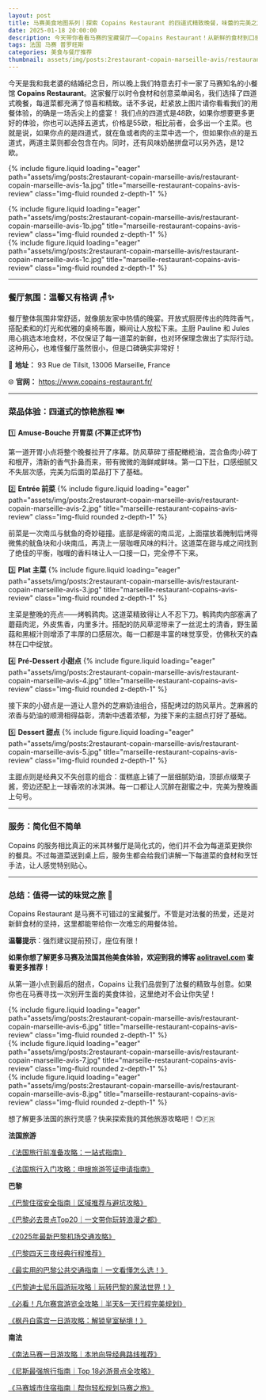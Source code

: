 ```yaml
---
layout: post
title: 马赛美食地图系列｜探索 Copains Restaurant 的四道式精致晚餐，味蕾的完美之旅！
date: 2025-01-18 20:00:00
description: 今天带你看看马赛的宝藏餐厅——Copains Restaurant！从新鲜的食材到口感搭配的奇思妙想，每一道菜都像艺术品一样让人惊喜😍。（用餐预算50欧元左右）
tags: 法国 马赛 普罗旺斯
categories: 美食与餐厅推荐
thumbnail: assets/img/posts:2restaurant-copain-marseille-avis/restaurant-copain-marseille-avis-0.jpg
---
```


今天是我和我老婆的结婚纪念日，所以晚上我们特意去打卡一家了马赛知名的小餐馆 **Copains Restaurant**。这家餐厅以时令食材和创意菜单闻名，我们选择了四道式晚餐，每道菜都充满了惊喜和精致。话不多说，赶紧放上图片请你看看我们的用餐体验，的确是一场舌尖上的盛宴！
我们点的四道式是48欧，如果你想要更多更好的体验，你也可以选择五道式，价格是55欧，相比前者，会多出一个主菜。也就是说，如果你点的是四道式，就在鱼或者肉的主菜中选一个，但如果你点的是五道式，两道主菜则都会包含在内。同时，还有风味奶酪拼盘可以另外选，是12欧。

{% include figure.liquid loading="eager" path="assets/img/posts:2restaurant-copain-marseille-avis/restaurant-copain-marseille-avis-1a.jpg" title="marseille-restaurant-copains-avis-review" class="img-fluid rounded z-depth-1" %}

<div class="row justify-content-sm-center">
  <div class="col-sm mt-3 mt-md-0">
    {% include figure.liquid loading="eager" path="assets/img/posts:2restaurant-copain-marseille-avis/restaurant-copain-marseille-avis-1b.jpg" title="marseille-restaurant-copains-avis-review" class="img-fluid rounded z-depth-1" %}
  </div>
  <div class="col-sm mt-3 mt-md-0">
    {% include figure.liquid loading="eager" path="assets/img/posts:2restaurant-copain-marseille-avis/restaurant-copain-marseille-avis-1c.jpg" title="marseille-restaurant-copains-avis-review" class="img-fluid rounded z-depth-1" %}
  </div>
</div>

---

### **餐厅氛围：温馨又有格调** 🪑✨

餐厅整体氛围非常舒适，就像朋友家中热情的晚宴。开放式厨房传出的阵阵香气，搭配柔和的灯光和优雅的桌椅布置，瞬间让人放松下来。主厨 Pauline 和 Jules 用心挑选本地食材，不仅保证了每一道菜的新鲜，也对环保理念做出了实际行动。这种用心，也难怪餐厅虽然很小，但是口碑确实非常好！

📍 **地址：** 93 Rue de Tilsit, 13006 Marseille, France

🌐 **官网：** https://www.copains-restaurant.fr/

---

### **菜品体验：四道式的惊艳旅程** 🍽️

1️⃣ **Amuse-Bouche 开胃菜 (不算正式环节)**

第一道开胃小点将整个晚餐拉开了序幕。防风草碎丁搭配橄榄油，混合鱼肉小碎丁和根芹，清新的香气扑鼻而来，带有微微的海鲜咸鲜味。第一口下肚，口感细腻又不失层次感，完美为后面的菜品打下了基础。

2️⃣ **Entrée 前菜**
{% include figure.liquid loading="eager" path="assets/img/posts:2restaurant-copain-marseille-avis/restaurant-copain-marseille-avis-2.jpg" title="marseille-restaurant-copains-avis-review" class="img-fluid rounded z-depth-1" %}


前菜是一次南瓜与鱿鱼的奇妙碰撞。底部是绵密的南瓜泥，上面摆放着腌制后烤得微焦的鱿鱼块和小块南瓜，再浇上一层咖喱风味的料汁。这道菜在甜与咸之间找到了绝佳的平衡，咖喱的香料味让人一口接一口，完全停不下来。

3️⃣ **Plat 主菜**
{% include figure.liquid loading="eager" path="assets/img/posts:2restaurant-copain-marseille-avis/restaurant-copain-marseille-avis-3.jpg" title="marseille-restaurant-copains-avis-review" class="img-fluid rounded z-depth-1" %}

主菜是整晚的亮点——烤鹌鹑肉。这道菜精致得让人不忍下刀。鹌鹑肉内部塞满了蘑菇肉泥，外皮焦香，内里多汁。搭配的防风草泥带来了一丝泥土的清香，野生菌菇和黑椒汁则增添了丰厚的口感层次。每一口都是丰富的味觉享受，仿佛秋天的森林在口中绽放。

4️⃣ **Pré-Dessert 小甜点**
{% include figure.liquid loading="eager" path="assets/img/posts:2restaurant-copain-marseille-avis/restaurant-copain-marseille-avis-4.jpg" title="marseille-restaurant-copains-avis-review" class="img-fluid rounded z-depth-1" %}

接下来的小甜点是一道让人意外的芝麻奶油组合，搭配烤过的防风草片。芝麻酱的浓香与奶油的顺滑相得益彰，清新中透着浓郁，为接下来的主甜点打好了基础。

5️⃣ **Dessert 甜点**
{% include figure.liquid loading="eager" path="assets/img/posts:2restaurant-copain-marseille-avis/restaurant-copain-marseille-avis-5.jpg" title="marseille-restaurant-copains-avis-review" class="img-fluid rounded z-depth-1" %}

主甜点则是经典又不失创意的组合：蛋糕底上铺了一层细腻奶油，顶部点缀栗子酱，旁边还配上一球香浓的冰淇淋。每一口都让人沉醉在甜蜜之中，完美为整晚画上句号。

---

### **服务：简化但不简单**

Copains 的服务相比真正的米其林餐厅是简化式的，他们并不会为每道菜更换你的餐具。不过每道菜送到桌上后，服务生都会给我们讲解一下每道菜的食材和烹饪手法，让人感觉特别贴心。

---

### **总结：值得一试的味觉之旅** 🌟

Copains Restaurant 是马赛不可错过的宝藏餐厅。不管是对法餐的热爱，还是对新鲜食材的坚持，这里都能带给你一次难忘的用餐体验。

**温馨提示**：强烈建议提前预订，座位有限！

**如果你想了解更多马赛及法国其他美食体验，欢迎到我的博客 [aolitravel.com](http://aolitravel.com/) 查看更多推荐！**

从第一道小点到最后的甜点，Copains 让我们品尝到了法餐的精致与创意。如果你也在马赛寻找一次别开生面的美食体验，这里绝对不会让你失望！

<div class="row justify-content-sm-center">
  <div class="col-sm mt-3 mt-md-0">
    {% include figure.liquid loading="eager" path="assets/img/posts:2restaurant-copain-marseille-avis/restaurant-copain-marseille-avis-6.jpg" title="marseille-restaurant-copains-avis-review" class="img-fluid rounded z-depth-1" %}
  </div>
  <div class="col-sm mt-3 mt-md-0">
    {% include figure.liquid loading="eager" path="assets/img/posts:2restaurant-copain-marseille-avis/restaurant-copain-marseille-avis-7.jpg" title="marseille-restaurant-copains-avis-review" class="img-fluid rounded z-depth-1" %}
  </div>
  <div class="col-sm mt-3 mt-md-0">
    {% include figure.liquid loading="eager" path="assets/img/posts:2restaurant-copain-marseille-avis/restaurant-copain-marseille-avis-8.jpg" title="marseille-restaurant-copains-avis-review" class="img-fluid rounded z-depth-1" %}
  </div>
</div>

想了解更多法国的旅行灵感？快来探索我的其他旅游攻略吧！😊🇫🇷

**法国旅游**

[《法国旅行前准备攻略：一站式指南》](https://aolitravel.com/france-travel/france-travel-information/)

[《法国旅行入门攻略：申根旅游签证申请指南》](https://aolitravel.com/france-travel/france-visa-information/)

**巴黎**

[《巴黎住宿安全指南｜区域推荐与避坑攻略》](https://aolitravel.com/paris/paris-map-arr/)

[《巴黎必去景点Top20｜一文带你玩转浪漫之都》](https://aolitravel.com/paris/paris-top-20/)

[《2025年最新巴黎机场交通攻略》](https://aolitravel.com/paris/public-transport-paris-airports/)

[《巴黎四天三夜经典行程推荐》](https://aolitravel.com/paris/paris-4days-trip/)

[《最实用的巴黎公共交通指南｜一文看懂怎么选！》](https://aolitravel.com/paris/paris-public-transportation/)

[《巴黎迪士尼乐园游玩攻略｜玩转巴黎的魔法世界！》](https://aolitravel.com/paris/visit-disneyland-paris/)

[《必看！凡尔赛宫游览全攻略｜半天&一天行程完美规划》](https://aolitravel.com/paris/visit-versailles/)

[《枫丹白露宫一日游攻略：解锁皇室秘境！》](https://aolitravel.com/paris/visit-fontainebleau/)

**南法**

[《南法马赛一日游攻略｜本地向导经典路线推荐》](https://aolitravel.com/south-of-france/marseille-1day-trip/)

[《尼斯最强旅行指南｜Top 18必游景点全攻略》](https://aolitravel.com/south-of-france/nice-top-18-things-to-do/)

[《马赛城市住宿指南｜帮你轻松规划马赛之旅》](https://aolitravel.com/south-of-france/marseille-quartier-hotel-recommandation/)

